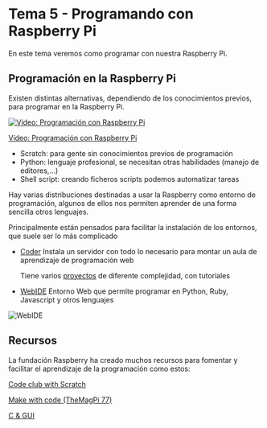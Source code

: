 # Tema 5 - Programando con Raspberry Pi

En este tema veremos como programar con nuestra Raspberry Pi.

## Programación en la Raspberry Pi

Existen distintas alternativas, dependiendo de los conocimientos previos, para programar en la Raspberry Pi.

[![Vídeo: Programación con Raspberry Pi](https://img.youtube.com/vi/vpWt8iOGArM/0.jpg)](https://youtu.be/vpWt8iOGArM)

[Vídeo: Programación con Raspberry Pi](https://youtu.be/vpWt8iOGArM)

* Scratch: para gente sin conocimientos previos de programación
* Python: lenguaje profesional, se necesitan otras habilidades (manejo de editores,...)
* Shell script: creando ficheros scripts podemos automatizar tareas

Hay varias distribuciones destinadas a usar la Raspberry como entorno de programación, algunos de ellos nos permiten aprender de una forma sencilla otros lenguajes.

Principalmente están pensados para facilitar la instalación de los entornos, que suele ser lo más complicado

* [Coder](https://googlecreativelab.github.io/coder/) Instala un servidor con todo lo necesario para montar un aula de aprendizaje de programación web

	Tiene varios [proyectos](https://googlecreativelab.github.io/coder-projects/) de diferente complejidad, con tutoriales

* [WebIDE](https://learn.adafruit.com/webide?view=all) Entorno Web que permite programar en Python, Ruby, Javascript y otros lenguajes

![WebIDE](https://cdn-learn.adafruit.com/assets/assets/000/002/173/medium800/adafruit_products_Using2.jpg)


## Recursos

La fundación Raspberry ha creado muchos recursos para fomentar y facilitar el aprendizaje de la programación como estos:

[Code club with Scratch](https://www.raspberrypi.org/magpi-issues/Code-Club_Book-of-Scratch-DIGITAL.pdf)

[Make with code (TheMagPi 77)](https://www.raspberrypi.org/magpi-issues/MagPi77.pdf#page=26)

[C & GUI](https://www.raspberrypi.org/magpi-issues/C_GUI_Programming.pdf)
